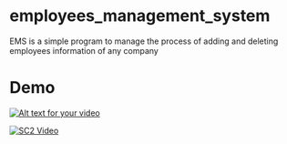 # employees_management_system

EMS is a simple program to manage the process of adding and deleting employees information of any company 

# Demo 
[![Alt text for your video](doc/screenshot_youtube.PNG)](https://www.youtube.com/watch?v=VIDEO-ID "Put hover text here!")

[![SC2 Video](doc/SC2_youtube.PNG)](https://www.youtube.com/watch?v=--b-9HrKK6w "SC2 Mini game - Click to Watch!")
